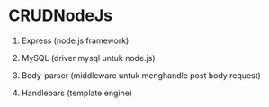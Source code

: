 # CRUDNodeJs
1. Express (node.js framework)

2. MySQL (driver mysql untuk node.js)

3. Body-parser (middleware untuk menghandle post body request)

4. Handlebars (template engine)
